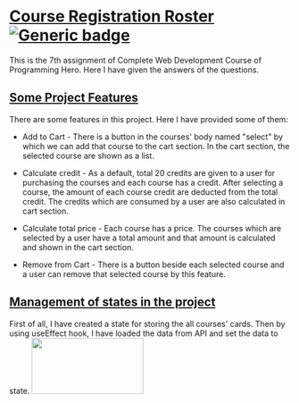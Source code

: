 # [Course Registration Roster](https://github.com/programming-hero-web-course2/my-course-roster-NafizUddin) [![Generic badge](https://img.shields.io/badge/Updated-Today-<COLOR>.svg)](https://shields.io/)

This is the 7th assignment of Complete Web Development Course of Programming Hero. Here I have given the answers of the questions.

## [Some Project Features](https://github.com/programming-hero-web-course2/my-course-roster-NafizUddin)

There are some features in this project. Here I have provided some of them:

- Add to Cart - There is a button in the courses' body named "select" by which we can add that course to the cart section. In the cart section, the selected course are shown as a list.

- Calculate credit - As a default, total 20 credits are given to a user for purchasing the courses and each course has a credit. After selecting a course, the amount of each course credit are deducted from the total credit. The credits which are consumed by a user are also calculated in cart section.

- Calculate total price - Each course has a price. The courses which are selected by a user have a total amount and that amount is calculated and shown in the cart section.

- Remove from Cart - There is a button beside each selected course and a user can remove that selected course by this feature.

## [Management of states in the project](https://github.com/programming-hero-web-course2/my-course-roster-NafizUddin)

First of all, I have created a state for storing the all courses' cards. Then by using useEffect hook, I have loaded the data from API and set the data to state.
<img src="[image.png](https://carbon.now.sh/?bg=rgba%28171%2C+184%2C+195%2C+1%29&t=seti&wt=none&l=auto&width=680&ds=true&dsyoff=20px&dsblur=68px&wc=true&wa=true&pv=56px&ph=56px&ln=false&fl=1&fm=Hack&fs=14px&lh=133%25&si=false&es=2x&wm=false&code=const%2520%255BallCourse%252C%2520setAllCourse%255D%2520%253D%2520useState%28%255B%255D%29%253B%250A%250AuseEffect%28%28%29%2520%253D%253E%2520%257B%250A%2520%2520%2520%2520fetch%28%2522.%252Fdata.json%2522%29%250A%2520%2520%2520%2520%2520%2520.then%28%28res%29%2520%253D%253E%2520res.json%28%29%29%250A%2520%2520%2520%2520%2520%2520.then%28%28data%29%2520%253D%253E%2520setAllCourse%28data%29%29%253B%250A%2520%2520%257D%252C%2520%255B%255D%29%253B)https://carbon.now.sh/?bg=rgba%28171%2C+184%2C+195%2C+1%29&t=seti&wt=none&l=auto&width=680&ds=true&dsyoff=20px&dsblur=68px&wc=true&wa=true&pv=56px&ph=56px&ln=false&fl=1&fm=Hack&fs=14px&lh=133%25&si=false&es=2x&wm=false&code=const%2520%255BallCourse%252C%2520setAllCourse%255D%2520%253D%2520useState%28%255B%255D%29%253B%250A%250AuseEffect%28%28%29%2520%253D%253E%2520%257B%250A%2520%2520%2520%2520fetch%28%2522.%252Fdata.json%2522%29%250A%2520%2520%2520%2520%2520%2520.then%28%28res%29%2520%253D%253E%2520res.json%28%29%29%250A%2520%2520%2520%2520%2520%2520.then%28%28data%29%2520%253D%253E%2520setAllCourse%28data%29%29%253B%250A%2520%2520%257D%252C%2520%255B%255D%29%253B" width="200" height="100">

